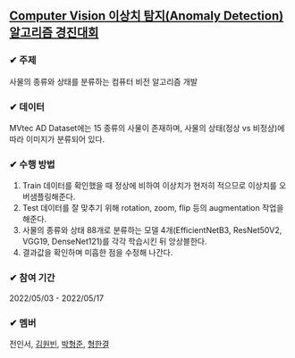 ## [Computer Vision 이상치 탐지(Anomaly Detection) 알고리즘 경진대회](https://dacon.io/competitions/official/235894/overview/description)



### ✔ 주제

사물의 종류와 상태를 분류하는 컴퓨터 비전 알고리즘 개발



### ✔ 데이터

MVtec AD Dataset에는 15 종류의 사물이 존재하며, 사물의 상태(정상 vs 비정상)에 따라 이미지가 분류되어 있다.



### ✔ 수행 방법

1. Train 데이터를 확인했을 때 정상에 비하여 이상치가 현저히 적으므로 이상치를 오버샘플링해준다.
2. Test 데이터를 잘 맞추기 위해 rotation, zoom, flip 등의 augmentation 작업을 해준다. 
3. 사물의 종류와 상태 88개로 분류하는 모델 4개(EfficientNetB3, ResNet50V2, VGG19, DenseNet121)를 각각 학습시킨 뒤 앙상블한다.
4. 결과값을 확인하며 미흡한 점을 수정해 나간다.



### ✔ 참여 기간

2022/05/03 - 2022/05/17



### ✔ 멤버

전인서, [김원빈](https://github.com/BaeJjangE), [박형준](https://github.com/PHJoon), [형한결](https://github.com/hankaul)

